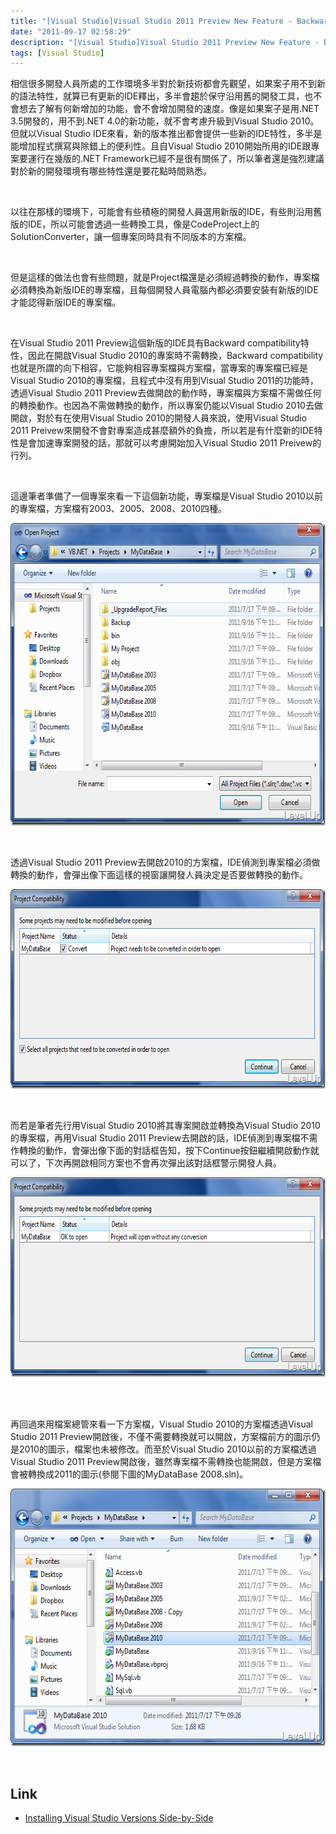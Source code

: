 ```yaml
---
title: "[Visual Studio]Visual Studio 2011 Preview New Feature - Backward compatibility"
date: "2011-09-17 02:58:29"
description: "[Visual Studio]Visual Studio 2011 Preview New Feature - Backward compatibility"
tags: [Visual Studio]
---
```


<p>相信很多開發人員所處的工作環境多半對於新技術都會先觀望，如果案子用不到新的語法特性，就算已有更新的IDE釋出，多半會趨於保守沿用舊的開發工具，也不會想去了解有何新增加的功能，會不會增加開發的速度。像是如果案子是用.NET 3.5開發的，用不到.NET 4.0的新功能，就不會考慮升級到Visual Studio 2010。但就以Visual Studio IDE來看，新的版本推出都會提供一些新的IDE特性，多半是能增加程式撰寫與除錯上的便利性。且自Visual Studio 2010開始所用的IDE跟專案要運行在幾版的.NET Framework已經不是很有關係了，所以筆者還是強烈建議對於新的開發環境有哪些特性還是要花點時間熟悉。</p>  <p> </p>  <p>以往在那樣的環境下，可能會有些積極的開發人員選用新版的IDE，有些則沿用舊版的IDE，所以可能會透過一些轉換工具，像是CodeProject上的SolutionConverter</a>，讓一個專案同時具有不同版本的方案檔。</p>  <p> </p>  <p>但是這樣的做法也會有些問題，就是Project檔還是必須經過轉換的動作，專案檔必須轉換為新版IDE的專案檔，且每個開發人員電腦內都必須要安裝有新版的IDE才能認得新版IDE的專案檔。</p>  <p> </p>  <p>在Visual Studio 2011 Preview這個新版的IDE具有Backward compatibility特性，因此在開啟Visual Studio 2010的專案時不需轉換，Backward compatibility也就是所謂的向下相容，它能夠相容專案檔與方案檔，當專案的專案檔已經是Visual Studio 2010的專案檔，且程式中沒有用到Visual Studio 2011的功能時，透過Visual Studio 2011 Preview去做開啟的動作時，專案檔與方案檔不需做任何的轉換動作。也因為不需做轉換的動作，所以專案仍能以Visual Studio 2010去做開啟，對於有在使用Visual Studio 2010的開發人員來說，使用Visual Studio 2011 Preivew來開發不會對專案造成甚麼額外的負擔，所以若是有什麼新的IDE特性是會加速專案開發的話，那就可以考慮開始加入Visual Studio 2011 Preivew的行列。</p>  <p> </p>  <p>這邊筆者準備了一個專案來看一下這個新功能，專案檔是Visual Studio 2010以前的專案檔，方案檔有2003、2005、2008、2010四種。</p>  <p><a href="http://files.dotblogs.com.tw/larrynung/1109/b15aba7f4cc3_150A7/image16.png"><img style="border-right-width: 0px; border-top-width: 0px; border-bottom-width: 0px; border-left-width: 0px" border="0" alt="image" src="\images\posts\36552\image16_thumb.png" width="644" height="484" /></a> </p>  <p> </p>  <p>透過Visual Studio 2011 Preview去開啟2010的方案檔，IDE偵測到專案檔必須做轉換的動作，會彈出像下面這樣的視窗讓開發人員決定是否要做轉換的動作。</p>  <p><a href="http://files.dotblogs.com.tw/larrynung/1109/b15aba7f4cc3_150A7/image19.png"><img style="border-right-width: 0px; border-top-width: 0px; border-bottom-width: 0px; border-left-width: 0px" border="0" alt="image" src="\images\posts\36552\image19_thumb.png" width="704" height="319" /></a> </p>  <p> </p>  <p>而若是筆者先行用Visual Studio 2010將其專案開啟並轉換為Visual Studio 2010的專案檔，再用Visual Studio 2011 Preview去開啟的話，IDE偵測到專案檔不需作轉換的動作，會彈出像下面的對話框告知，按下Continue按鈕繼續開啟動作就可以了，下次再開啟相同方案也不會再次彈出該對話框警示開發人員。</p>  <p><a href="http://files.dotblogs.com.tw/larrynung/1109/b15aba7f4cc3_150A7/image13.png"><img style="border-right-width: 0px; border-top-width: 0px; border-bottom-width: 0px; border-left-width: 0px" border="0" alt="image" src="\images\posts\36552\image13_thumb.png" width="704" height="319" /></a> </p>  <p> </p>  <p>再回過來用檔案總管來看一下方案檔，Visual Studio 2010的方案檔透過Visual Studio 2011 Preview開啟後，不僅不需要轉換就可以開啟，方案檔前方的圖示仍是2010的圖示，檔案也未被修改。而至於Visual Studio 2010以前的方案檔透過Visual Studio 2011 Preview開啟後，雖然專案檔不需轉換也能開啟，但是方案檔會被轉換成2011的圖示(參閱下圖的MyDataBase 2008.sln)。</p>  <p><a href="http://files.dotblogs.com.tw/larrynung/1109/b15aba7f4cc3_150A7/image_2.png"><img style="border-right-width: 0px; border-top-width: 0px; border-bottom-width: 0px; border-left-width: 0px" border="0" alt="image" src="\images\posts\36552\image_thumb.png" width="617" height="412" /></a> </p>  <p>  </p>  <h2>Link</h2>  <ul>   <li><a href="http://msdn.microsoft.com/en-us/library/ms246609(v=VS.110).aspx" target="_blank">Installing Visual Studio Versions Side-by-Side </li> </ul>
